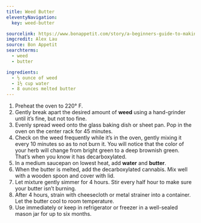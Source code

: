 ```yaml
---
title: Weed Butter
eleventyNavigation:
  key: weed-butter

sourcelink: https://www.bonappetit.com/story/a-beginners-guide-to-making-weed-butter
imgcredit: Alex Lau
source: Bon Appetit
searchterms:
  - weed
  - butter

ingredients:
  - ½ ounce of weed
  - 1½ cup water
  - 8 ounces melted butter
---
```


1. Preheat the oven to 220° F.
2. Gently break apart the desired amount of **weed** using a hand-grinder until it’s fine, but not too fine.
3. Evenly spread weed onto the glass baking dish or sheet pan. Pop in the oven on the center rack for 45 minutes.
4. Check on the weed frequently while it’s in the oven, gently mixing it every 10 minutes so as to not burn it. You will notice that the color of your herb will change from bright green to a deep brownish green. That’s when you know it has decarboxylated.
5. In a medium saucepan on lowest heat, add **water** and **butter**.
6. When the butter is melted, add the decarboxylated cannabis. Mix well with a wooden spoon and cover with lid.
7. Let mixture gently simmer for 4 hours. Stir every half hour to make sure your butter isn’t burning.
8. After 4 hours, strain with cheesecloth or metal strainer into a container. Let the butter cool to room temperature.
9. Use immediately or keep in refrigerator or freezer in a well-sealed mason jar for up to six months.
